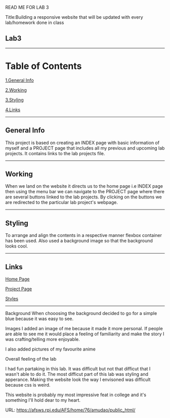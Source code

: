 
READ ME FOR LAB 3

Title:Building a responsive website that will be updated with every lab/homework done in class

## Lab3
***
# Table of Contents
[1.General Info](#general-info)

[2.Working](#working)

[3.Styling](#styling)

[4.Links](#links)
***
## General Info
This project is based on creating an INDEX page with basic information of myself and a PROJECT page that includes all my previous and upcoming lab projects. It contains links to the lab projects file.
***

## Working
When we land on the website it directs us to the home page i.e INDEX page then using the menu bar we can navigate to the PROJECT page where there are several buttons linked to the lab projects.
By clicking on the buttons we are redirected to the particular lab project's webpage.
***

## Styling
To arrange and align the contents in a respective manner flexbox container has been used. Also used a background image so that the background looks cool.
***

## Links
[Home Page](index.html)

[Project Page](project.html)

[Styles](styles.css)
***

Background
When chooosing the background  decided to go for a simple blue because it was easy to see.

Images
I added an image of me because it made it more personal. If people are able to see me it would place a feeling of familiarity and make the story
I was crafting/telling more enjoyable. 

I also added pictures of my favourite anime 


Overall feeling of the lab

I had fun partaking in this lab. It was difficult but not that difficut that I wasn't able to do it.
 The most difficut part of this lab was styling and apperance. Making the website look the way I envisoned was difficult because css is weird.

This website is probably my most impressive feat in college and it's something I'll hold dear to my heart.






URL: https://afsws.rpi.edu/AFS/home/76/amudao/public_html/
